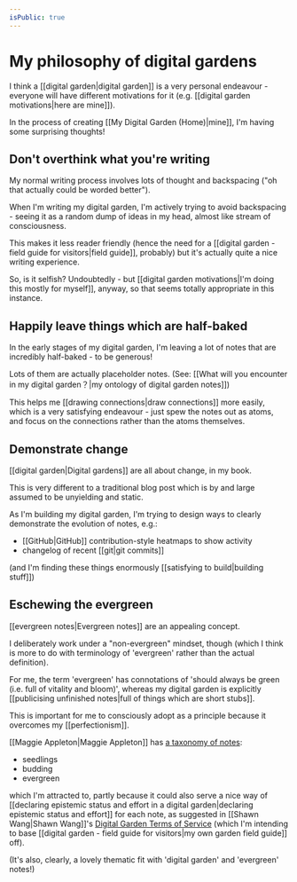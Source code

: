 ```yaml
---
isPublic: true
---
```


# My philosophy of digital gardens

I think a [[digital garden|digital garden]] is a very personal endeavour - everyone will have different motivations for it (e.g. [[digital garden motivations|here are mine]]).

In the process of creating [[My Digital Garden (Home)|mine]], I'm having some surprising thoughts!

## Don't overthink what you're writing

My normal writing process involves lots of thought and backspacing ("oh that actually could be worded better").

When I'm writing my digital garden, I'm actively trying to avoid backspacing - seeing it as a random dump of ideas in my head, almost like stream of consciousness.

This makes it less reader friendly (hence the need for a [[digital garden - field guide for visitors|field guide]], probably) but it's actually quite a nice writing experience.

So, is it selfish? Undoubtedly - but [[digital garden motivations|I'm doing this mostly for myself]], anyway, so that seems totally appropriate in this instance.

## Happily leave things which are half-baked

In the early stages of my digital garden, I'm leaving a lot of notes that are incredibly half-baked - to be generous!

Lots of them are actually placeholder notes. (See: [[What will you encounter in my digital garden？|my ontology of digital garden notes]])

This helps me [[drawing connections|draw connections]] more easily, which is a very satisfying endeavour - just spew the notes out as atoms, and focus on the connections rather than the atoms themselves.

## Demonstrate change

[[digital garden|Digital gardens]] are all about change, in my book.

This is very different to a traditional blog post which is by and large assumed to be unyielding and static.

As I'm building my digital garden, I'm trying to design ways to clearly demonstrate the evolution of notes, e.g.:
- [[GitHub|GitHub]] contribution-style heatmaps to show activity
- changelog of recent [[git|git commits]]

(and I'm finding these things enormously [[satisfying to build|building stuff]])

## Eschewing the evergreen

[[evergreen notes|Evergreen notes]] are an appealing concept.

I deliberately work under a "non-evergreen" mindset, though (which I think is more to do with terminology of 'evergreen' rather than the actual definition).

For me, the term 'evergreen' has connotations of 'should always be green (i.e. full of vitality and bloom)', whereas my digital garden is explicitly [[publicising unfinished notes|full of things which are short stubs]].

This is important for me to consciously adopt as a principle because it overcomes my [[perfectionism]].

[[Maggie Appleton|Maggie Appleton]] has [a taxonomy of notes](https://maggieappleton.com/evergreens):
- seedlings
- budding
- evergreen

which I'm attracted to, partly because it could also serve a nice way of [[declaring epistemic status and effort in a digital garden|declaring epistemic status and effort]] for each note, as suggested in [[Shawn Wang|Shawn Wang]]'s [Digital Garden Terms of Service](https://www.swyx.io/digital-garden-tos/) (which I'm intending to base [[digital garden - field guide for visitors|my own garden field guide]] off).

(It's also, clearly, a lovely thematic fit with 'digital garden' and 'evergreen' notes!)